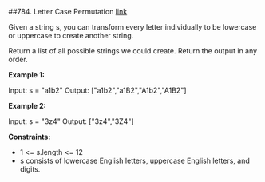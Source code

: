 ##784. Letter Case Permutation
[link](https://leetcode.com/problems/letter-case-permutation/)

Given a string s, you can transform every letter individually to be lowercase or uppercase to create another string.

Return a list of all possible strings we could create. Return the output in any order.

**Example 1:**

Input: s = "a1b2"
Output: ["a1b2","a1B2","A1b2","A1B2"]

**Example 2:**

Input: s = "3z4"
Output: ["3z4","3Z4"]


**Constraints:**

- 1 <= s.length <= 12
- s consists of lowercase English letters, uppercase English letters, and digits.
